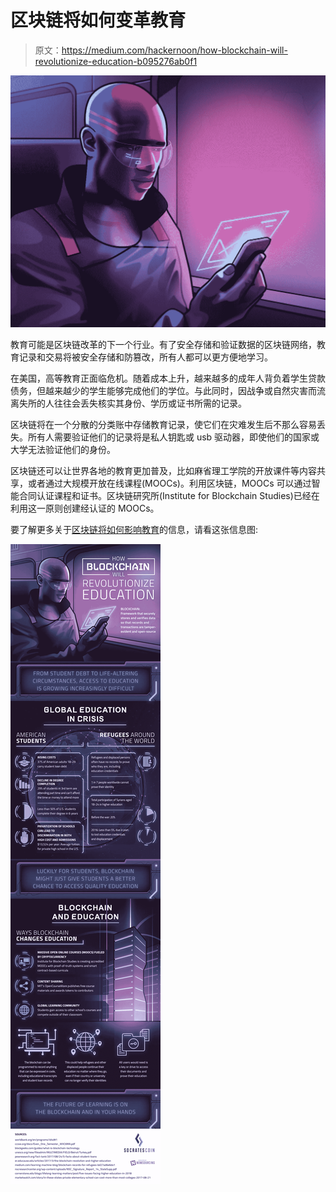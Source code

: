 # 区块链将如何变革教育

> 原文：<https://medium.com/hackernoon/how-blockchain-will-revolutionize-education-b095276ab0f1>

![](img/51f15c93855e4c1286a83dfea799461a.png)

教育可能是区块链改革的下一个行业。有了安全存储和验证数据的区块链网络，教育记录和交易将被安全存储和防篡改，所有人都可以更方便地学习。

在美国，高等教育正面临危机。随着成本上升，越来越多的成年人背负着学生贷款债务，但越来越少的学生能够完成他们的学位。与此同时，因战争或自然灾害而流离失所的人往往会丢失核实其身份、学历或证书所需的记录。

区块链将在一个分散的分类账中存储教育记录，使它们在灾难发生后不那么容易丢失。所有人需要验证他们的记录将是私人钥匙或 usb 驱动器，即使他们的国家或大学无法验证他们的身份。

区块链还可以让世界各地的教育更加普及，比如麻省理工学院的开放课件等内容共享，或者通过大规模开放在线课程(MOOCs)。利用区块链，MOOCs 可以通过智能合同认证课程和证书。区块链研究所(Institute for Blockchain Studies)已经在利用这一原则创建经认证的 MOOCs。

要了解更多关于[区块链将如何影响教育](http://www.socratescoin.io/education.html)的信息，请看这张信息图:

![](img/f10e2b25efbae2dff542720b9c945fe8.png)